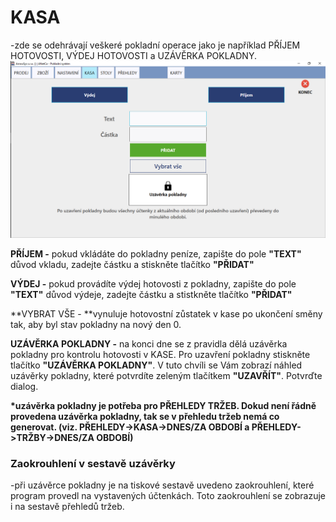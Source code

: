 # KASA

-zde se odehrávají veškeré pokladní operace jako je například PŘÍJEM HOTOVOSTI, VÝDEJ HOTOVOSTI a UZÁVĚRKA POKLADNY.![](/assets/kasa.PNG)

**PŘÍJEM -** pokud vkládáte do pokladny peníze, zapište do pole **"TEXT"** důvod vkladu, zadejte částku a stiskněte tlačítko **"PŘIDAT"**

**VÝDEJ -** pokud provádíte výdej hotovosti z pokladny, zapište do pole **"TEXT"** důvod výdeje, zadejte částku a stistkněte tlačítko **"PŘIDAT"**

**VYBRAT VŠE - **vynuluje hotovostní zůstatek v kase po ukončení směny tak, aby byl stav pokladny na nový den 0.

**UZÁVĚRKA POKLADNY -** na konci dne se z pravidla dělá uzávěrka pokladny pro kontrolu hotovosti v KASE. Pro uzavření pokladny stiskněte tlačítko **"UZÁVĚRKA POKLADNY"**. V tuto chvíli se Vám zobrazí náhled uzávěrky pokladny, které potvrdíte zeleným tlačítkem **"UZAVŘÍT"**. Potvrďte dialog.

**\*uzávěrka pokladny je potřeba pro PŘEHLEDY TRŽEB. Dokud není řádně provedena uzávěrka pokladny, tak se v přehledu tržeb nemá co generovat. \(viz. PŘEHLEDY-&gt;KASA-&gt;DNES/ZA OBDOBÍ a PŘEHLEDY-&gt;TRŽBY-&gt;DNES/ZA OBDOBÍ\)**

### **Zaokrouhlení v sestavě uzávěrky**

-při uzávěrce pokladny je na tiskové sestavě uvedeno zaokrouhlení, které program provedl na vystavených účtenkách. Toto zaokrouhlení se zobrazuje i na sestavě přehledů tržeb.




